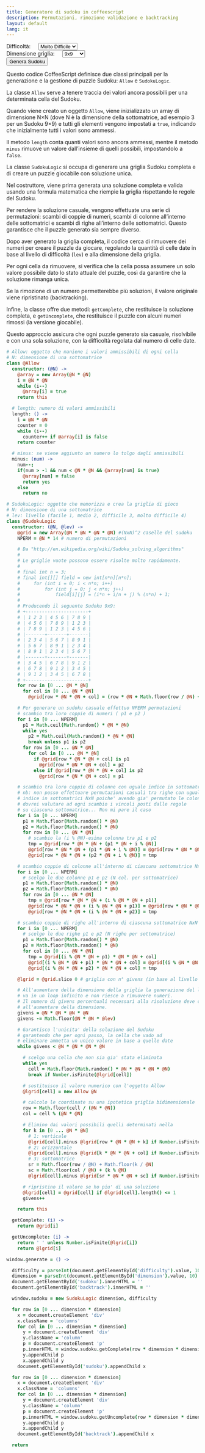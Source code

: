 ```yaml
---
title: Generatore di sudoku in coffeescript
description: Permutazioni, rimozione validazione e backtracking
layout: default
lang: it
---
```


<div class="is-mobile has-border" id=sudoku></div>

<div class="columns is-mobile">
  <label class="column" for="difficulty">Difficoltà:</label>
  <select class="column button" id="difficulty" name="difficulty">
    <option value="1">Facile</option>
    <option value="2">Medio</option>
    <option value="3">Difficile</option>
    <option value="4" selected>Molto Difficile</option>
  </select>
</div>

<div class="columns">
  <label class="column" for="dimension">Dimensione griglia:</label>
  <select class="column button" id="dimension" name="dimension">
    <option value="2">4x4</option>
    <option value="3" selected>9x9</option>
    <option value="4">16x16</option>
    <option value="5">25x25</option>
  </select>
</div>

<div class="columns">
  <button class="column button is-primary" onclick="generate()">Genera Sudoku</button>
</div>

<div class="is-mobile has-border" id=backtrack></div>

<script>
(function() {
  this.Allow = class Allow {
    constructor(N) {
      var i;
      this.N = N;
      this.array = new Array(this.N * this.N);
      i = this.N * this.N;
      while (i--) {
        this.array[i] = true;
      }
      return this;
    }

    length() {
      var counter, i;
      i = this.N * this.N;
      counter = 0;
      while (i--) {
        if (this.array[i] === false) {
          counter++;
        }
      }
      return counter;
    }

    minus(num) {
      num--;
      if (num > -1 && num < this.N * this.N && this.array[num] === true) {
        this.array[num] = false;
        return true;
      } else {
        return false;
      }
    }

  };

  this.SudokuLogic = class SudokuLogic {
    constructor(N, lev) {
      var NPERM, cell, col, givens, i, j, k, l, m, n, o, p1, p2, q, r, ref, ref1, ref10, ref11, ref2, ref3, ref4, ref5, ref6, ref7, ref8, ref9, row, s, sc, sr, t, tmp, u, v, w;
      this.N = N;
      this.lev = lev;
      this.grid = new Array(this.N * this.N * this.N * this.N);
      NPERM = this.N * 14;
      for (row = j = 0, ref = this.N * this.N; (0 <= ref ? j < ref : j > ref); row = 0 <= ref ? ++j : --j) {
        for (col = l = 0, ref1 = this.N * this.N; (0 <= ref1 ? l < ref1 : l > ref1); col = 0 <= ref1 ? ++l : --l) {
          this.grid[row * this.N * this.N + col] = (row * this.N + Math.floor(row / this.N) + col) % (this.N * this.N) + 1;
        }
      }
      for (i = m = 0, ref2 = NPERM; (0 <= ref2 ? m < ref2 : m > ref2); i = 0 <= ref2 ? ++m : --m) {
        p1 = Math.ceil(Math.random() * this.N * this.N);
        while (true) {
          p2 = Math.ceil(Math.random() * this.N * this.N);
          if (p1 !== p2) {
            break;
          }
        }
        for (row = n = 0, ref3 = this.N * this.N; (0 <= ref3 ? n < ref3 : n > ref3); row = 0 <= ref3 ? ++n : --n) {
          for (col = o = 0, ref4 = this.N * this.N; (0 <= ref4 ? o < ref4 : o > ref4); col = 0 <= ref4 ? ++o : --o) {
            if (this.grid[row * this.N * this.N + col] === p1) {
              this.grid[row * this.N * this.N + col] = p2;
            } else if (this.grid[row * this.N * this.N + col] === p2) {
              this.grid[row * this.N * this.N + col] = p1;
            }
          }
        }
      }
      for (i = q = 0, ref5 = NPERM; (0 <= ref5 ? q < ref5 : q > ref5); i = 0 <= ref5 ? ++q : --q) {
        p1 = Math.floor(Math.random() * this.N);
        p2 = Math.floor(Math.random() * this.N);
        for (row = r = 0, ref6 = this.N * this.N; (0 <= ref6 ? r < ref6 : r > ref6); row = 0 <= ref6 ? ++r : --r) {
          tmp = this.grid[row * this.N * this.N + (p1 * this.N + i % this.N)];
          this.grid[row * this.N * this.N + (p1 * this.N + i % this.N)] = this.grid[row * this.N * this.N + (p2 * this.N + i % this.N)];
          this.grid[row * this.N * this.N + (p2 * this.N + i % this.N)] = tmp;
        }
      }
      for (i = s = 0, ref7 = NPERM; (0 <= ref7 ? s < ref7 : s > ref7); i = 0 <= ref7 ? ++s : --s) {
        p1 = Math.floor(Math.random() * this.N);
        p2 = Math.floor(Math.random() * this.N);
        for (row = t = 0, ref8 = this.N * this.N; (0 <= ref8 ? t < ref8 : t > ref8); row = 0 <= ref8 ? ++t : --t) {
          tmp = this.grid[row * this.N * this.N + (i % this.N * this.N + p1)];
          this.grid[row * this.N * this.N + (i % this.N * this.N + p1)] = this.grid[row * this.N * this.N + (i % this.N * this.N + p2)];
          this.grid[row * this.N * this.N + (i % this.N * this.N + p2)] = tmp;
        }
      }
      for (i = u = 0, ref9 = NPERM; (0 <= ref9 ? u < ref9 : u > ref9); i = 0 <= ref9 ? ++u : --u) {
        p1 = Math.floor(Math.random() * this.N);
        p2 = Math.floor(Math.random() * this.N);
        for (col = v = 0, ref10 = this.N * this.N; (0 <= ref10 ? v < ref10 : v > ref10); col = 0 <= ref10 ? ++v : --v) {
          tmp = this.grid[(i % this.N * this.N + p1) * this.N * this.N + col];
          this.grid[(i % this.N * this.N + p1) * this.N * this.N + col] = this.grid[(i % this.N * this.N + p2) * this.N * this.N + col];
          this.grid[(i % this.N * this.N + p2) * this.N * this.N + col] = tmp;
        }
      }
      this.lgrid = this.grid.slice(0);
      givens = this.N * this.N * this.N * this.N;
      givens -= Math.floor(this.N * this.N * this.lev);
      while (givens < this.N * this.N * this.N * this.N) {
        while (true) {
          cell = Math.floor(Math.random() * this.N * this.N * this.N * this.N);
          if (Number.isFinite(this.lgrid[cell])) {
            break;
          }
        }
        this.lgrid[cell] = new Allow(this.N);
        row = Math.floor(cell / (this.N * this.N));
        col = cell % (this.N * this.N);
        for (k = w = 0, ref11 = this.N * this.N; (0 <= ref11 ? w < ref11 : w > ref11); k = 0 <= ref11 ? ++w : --w) {
          if (Number.isFinite(this.lgrid[row * this.N * this.N + k])) {
            this.lgrid[cell].minus(this.lgrid[row * this.N * this.N + k]);
          }
          if (Number.isFinite(this.lgrid[k * this.N * this.N + col])) {
            this.lgrid[cell].minus(this.lgrid[k * this.N * this.N + col]);
          }
          sr = Math.floor(row / this.N) + Math.floor(k / this.N);
          sc = Math.floor(col / this.N) + (k % this.N);
          if (Number.isFinite(this.lgrid[sr * this.N * this.N + sc])) {
            this.lgrid[cell].minus(this.lgrid[sr * this.N * this.N + sc]);
          }
        }
        if (this.lgrid[cell].length() <= 1) {
          this.lgrid[cell] = this.grid[cell];
        }
        givens++;
      }
      return this;
    }

    getComplete(i) {
      return this.grid[i];
    }

    getUncomplete(i) {
      if (!Number.isFinite(this.lgrid[i])) {
        return ' ';
      }
      return this.lgrid[i];
    }

  };

  window.generate = function() {
    var col, difficulty, dimension, j, l, m, n, p, ref, ref1, ref2, ref3, row, x, y;
    difficulty = parseInt(document.getElementById('difficulty').value, 10);
    dimension = parseInt(document.getElementById('dimension').value, 10);
    document.getElementById('sudoku').innerHTML = '';
    document.getElementById('backtrack').innerHTML = '';
    window.sudoku = new SudokuLogic(dimension, difficulty);
    for (row = j = 0, ref = dimension * dimension; (0 <= ref ? j < ref : j > ref); row = 0 <= ref ? ++j : --j) {
      x = document.createElement('div');
      x.className = 'columns';
      for (col = l = 0, ref1 = dimension * dimension; (0 <= ref1 ? l < ref1 : l > ref1); col = 0 <= ref1 ? ++l : --l) {
        y = document.createElement('div');
        y.className = 'column';
        p = document.createElement('p');
        p.innerHTML = window.sudoku.getComplete(row * dimension * dimension + col);
        y.appendChild(p);
        x.appendChild(y);
      }
      document.getElementById('sudoku').appendChild(x);
    }
    for (row = m = 0, ref2 = dimension * dimension; (0 <= ref2 ? m < ref2 : m > ref2); row = 0 <= ref2 ? ++m : --m) {
      x = document.createElement('div');
      x.className = 'columns';
      for (col = n = 0, ref3 = dimension * dimension; (0 <= ref3 ? n < ref3 : n > ref3); col = 0 <= ref3 ? ++n : --n) {
        y = document.createElement('div');
        y.className = 'column';
        p = document.createElement('p');
        p.innerHTML = window.sudoku.getUncomplete(row * dimension * dimension + col);
        y.appendChild(p);
        x.appendChild(y);
      }
      document.getElementById('backtrack').appendChild(x);
    }
  };

  window.generate();

}).call(this);
</script>

Questo codice CoffeeScript definisce due classi principali per la generazione e la gestione di puzzle Sudoku: `Allow` e `SudokuLogic`.

La classe `Allow` serve a tenere traccia dei valori ancora possibili per una determinata cella del Sudoku.

Quando viene creato un oggetto `Allow`, viene inizializzato un array di dimensione N×N (dove N è la dimensione della sottomatrice, ad esempio 3 per un Sudoku 9×9) e tutti gli elementi vengono impostati a `true`, indicando che inizialmente tutti i valori sono ammessi.

Il metodo `length` conta quanti valori sono ancora ammessi, mentre il metodo `minus` rimuove un valore dall’insieme di quelli possibili, impostandolo a `false`.

La classe `SudokuLogic` si occupa di generare una griglia Sudoku completa e di creare un puzzle giocabile con soluzione unica.

Nel costruttore, viene prima generata una soluzione completa e valida usando una formula matematica che riempie la griglia rispettando le regole del Sudoku.

Per rendere la soluzione casuale, vengono effettuate una serie di permutazioni: scambi di coppie di numeri, scambi di colonne all’interno delle sottomatrici e scambi di righe all’interno delle sottomatrici.
Questo garantisce che il puzzle generato sia sempre diverso.

Dopo aver generato la griglia completa, il codice cerca di rimuovere dei numeri per creare il puzzle da giocare, regolando la quantità di celle date in base al livello di difficoltà (`lev`) e alla dimensione della griglia.

Per ogni cella da rimuovere, si verifica che la cella possa assumere un solo valore possibile dato lo stato attuale del puzzle, così da garantire che la soluzione rimanga unica.

Se la rimozione di un numero permetterebbe più soluzioni, il valore originale viene ripristinato (backtracking).

Infine, la classe offre due metodi: `getComplete`, che restituisce la soluzione completa, e `getUncomplete`, che restituisce il puzzle con alcuni numeri rimossi (la versione giocabile).

Questo approccio assicura che ogni puzzle generato sia casuale, risolvibile e con una sola soluzione, con la difficoltà regolata dal numero di celle date.

```coffeescript
# Allow: oggetto che maniene i valori ammissibili di ogni cella
# N: dimensione di una sottomatrice
class @Allow
  constructor: (@N) ->
    @array = new Array(@N * @N)
    i = @N * @N
    while (i--)
      @array[i] = true
    return this

  # length: numero di valori ammissibili
  length: () ->
    i = @N * @N
    counter = 0
    while (i--)
      counter++ if @array[i] is false
    return counter

  # minus: se viene aggiunto un numero lo tolgo dagli ammissibili
  minus: (num) ->
    num--;
    if(num > -1 && num < @N * @N && @array[num] is true)
      @array[num] = false
      return yes
    else
      return no

# SudokuLogic: oggetto che memorizza e crea la griglia di gioco
# N: dimensione di una sottomatrice
# lev: livello (facile 1, medio 2, difficile 3, molto difficile 4)
class @SudokuLogic
  constructor: (@N, @lev) ->
    @grid = new Array(@N * @N * @N * @N) #(NxN)^2 caselle del sudoku
    NPERM = @N * 14 # numero di permutazioni

    # Da "http://en.wikipedia.org/wiki/Sudoku_solving_algorithms"
    #
    # Le griglie vuote possono essere risolte molto rapidamente.
    #
    # final int n = 3;
    # final int[][] field = new int[n*n][n*n];
    #     for (int i = 0; i < n*n; i++)
    #         for (int j = 0; j < n*n; j++)
    #             field[i][j] = (i*n + i/n + j) % (n*n) + 1;
    #
    # Producendo il seguente Sudoku 9x9:
    # +-----------------------+
    # | 1 2 3 | 4 5 6 | 7 8 9 |
    # | 4 5 6 | 7 8 9 | 1 2 3 |
    # | 7 8 9 | 1 2 3 | 4 5 6 |
    # |-------+-------+-------|
    # | 2 3 4 | 5 6 7 | 8 9 1 |
    # | 5 6 7 | 8 9 1 | 2 3 4 |
    # | 8 9 1 | 2 3 4 | 5 6 7 |
    # |-------+-------+-------|
    # | 3 4 5 | 6 7 8 | 9 1 2 |
    # | 6 7 8 | 9 1 2 | 3 4 5 |
    # | 9 1 2 | 3 4 5 | 6 7 8 |
    # +-----------------------+
    for row in [0 ... @N * @N]
      for col in [0 ... @N * @N]
        @grid[row * @N * @N + col] = (row * @N + Math.floor(row / @N) + col) % (@N * @N) + 1

    # Per generare un sudoku casuale effettuo NPERM permutazioni
    # scambio tra loro coppie di numeri ( p1 e p2 )
    for i in [0 ... NPERM]
      p1 = Math.ceil(Math.random() * @N * @N)
      while yes
        p2 = Math.ceil(Math.random() * @N * @N)
        break unless p1 is p2
      for row in [0 ... @N * @N]
        for col in [0 ... @N * @N]
          if @grid[row * @N * @N + col] is p1
            @grid[row * @N * @N + col] = p2
          else if @grid[row * @N * @N + col] is p2
            @grid[row * @N * @N + col] = p1

    # scambio tra loro coppie di colonne con uguale indice in sottomatrici NxN
    # nb: non posso effettuare permutazioni casuali tra righe con uguale
    # indice in sottomatrici NxN poiche' avendo gia' permutato le colonne
    # dovrei valutare ad ogni scambio i vincoli posti dalle regole
    # su ciascuna sottomatrice... Non mi pare il caso
    for i in [0 ... NPERM]
      p1 = Math.floor(Math.random() * @N)
      p2 = Math.floor(Math.random() * @N)
      for row in [0 ... @N * @N]
        # scambio la (i % @N)-esima colonna tra p1 e p2
        tmp = @grid[row * @N * @N + (p1 * @N + i % @N)]
        @grid[row * @N * @N + (p1 * @N + i % @N)] = @grid[row * @N * @N + (p2 * @N + i % @N)]
        @grid[row * @N * @N + (p2 * @N + i % @N)] = tmp

    # scambio coppie di colonne all'interno di ciascuna sottomatrice NxN
    for i in [0 ... NPERM]
      # scelgo le due colonne p1 e p2 (N col. per sottomatrice)
      p1 = Math.floor(Math.random() * @N)
      p2 = Math.floor(Math.random() * @N)
      for row in [0 ... @N * @N]
        tmp = @grid[row * @N * @N + (i % @N * @N + p1)]
        @grid[row * @N * @N + (i % @N * @N + p1)] = @grid[row * @N * @N + (i % @N * @N + p2)]
        @grid[row * @N * @N + (i % @N * @N + p2)] = tmp

    # scambio coppie di righe all'interno di ciascuna sottomatrice NxN
    for i in [0 ... NPERM]
      # scelgo le due righe p1 e p2 (N righe per sottomatrice)
      p1 = Math.floor(Math.random() * @N)
      p2 = Math.floor(Math.random() * @N)
      for col in [0 ... @N * @N]
        tmp = @grid[(i % @N * @N + p1) * @N * @N + col]
        @grid[(i % @N * @N + p1) * @N * @N + col] = @grid[(i % @N * @N + p2) * @N * @N + col]
        @grid[(i % @N * @N + p2) * @N * @N + col] = tmp

    @lgrid = @grid.slice 0 # griglia con n° givens (in base al livello e alla dimensione)

    # All'aumentare della dimensione della griglia la generazione del livello
    # va in un loop infinito e non riesce a rimuovere numeri.
    # Il numero di givens percentuali necessari alla risoluzione deve crescere
    # all'aumentare della dimensione.
    givens = @N * @N * @N * @N
    givens -= Math.floor(@N * @N * @lev)

    # Garantisco l'unicita' della soluzione del Sudoku
    # garantendo che per ogni passo, la cella che vado ad
    # eliminare ammetta un unico valore in base a quelle date
    while givens < @N * @N * @N * @N

      # scelgo una cella che non sia gia' stata eliminata
      while yes
        cell = Math.floor(Math.random() * @N * @N * @N * @N)
        break if Number.isFinite(@lgrid[cell])

      # sostituisco il valore numerico con l'oggetto Allow
      @lgrid[cell] = new Allow @N

      # calcolo le coordinate su una ipotetica griglia bidimensionale
      row = Math.floor(cell / (@N * @N))
      col = cell % (@N * @N)

      # Elimino dai valori possibili quelli determinati nella
      for k in [0 ... @N * @N]
        # 1: verticale
        @lgrid[cell].minus @lgrid[row * @N * @N + k] if Number.isFinite(@lgrid[row * @N * @N + k])
        # 2: orizzontale
        @lgrid[cell].minus @lgrid[k * @N * @N + col] if Number.isFinite(@lgrid[k * @N * @N + col])
        # 3: sottomatrice
        sr = Math.floor(row / @N) + Math.floor(k / @N)
        sc = Math.floor(col / @N) + (k % @N)
        @lgrid[cell].minus @lgrid[sr * @N * @N + sc] if Number.isFinite(@lgrid[sr * @N * @N + sc])

      # ripristino il valore se ho piu' di una soluzione
      @lgrid[cell] = @grid[cell] if @lgrid[cell].length() <= 1
      givens++

    return this

  getComplete: (i) ->
    return @grid[i]

  getUncomplete: (i) ->
    return ' ' unless Number.isFinite(@lgrid[i])
    return @lgrid[i]

window.generate = () ->

  difficulty = parseInt(document.getElementById('difficulty').value, 10)
  dimension = parseInt(document.getElementById('dimension').value, 10)
  document.getElementById('sudoku').innerHTML = ''
  document.getElementById('backtrack').innerHTML = ''

  window.sudoku = new SudokuLogic dimension, difficulty

  for row in [0 ... dimension * dimension]
    x = document.createElement 'div'
    x.className = 'columns'
    for col in [0 ... dimension * dimension]
      y = document.createElement 'div'
      y.className = 'column'
      p = document.createElement 'p'
      p.innerHTML = window.sudoku.getComplete(row * dimension * dimension + col)
      y.appendChild p
      x.appendChild y
    document.getElementById('sudoku').appendChild x

  for row in [0 ... dimension * dimension]
    x = document.createElement 'div'
    x.className = 'columns'
    for col in [0 ... dimension * dimension]
      y = document.createElement 'div'
      y.className = 'column'
      p = document.createElement 'p'
      p.innerHTML = window.sudoku.getUncomplete(row * dimension * dimension + col)
      y.appendChild p
      x.appendChild y
    document.getElementById('backtrack').appendChild x

  return
```
